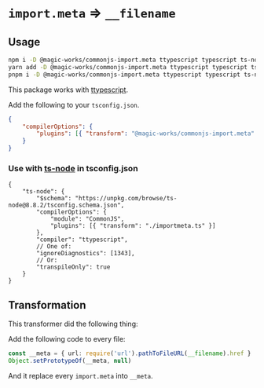 # `import.meta` => `__filename`

## Usage

```bash
npm i -D @magic-works/commonjs-import.meta ttypescript typescript ts-node
yarn add -D @magic-works/commonjs-import.meta ttypescript typescript ts-node
pnpm i -D @magic-works/commonjs-import.meta ttypescript typescript ts-node
```

This package works with [ttypescript](https://github.com/cevek/ttypescript).

Add the following to your `tsconfig.json`.

```json
{
    "compilerOptions": {
        "plugins": [{ "transform": "@magic-works/commonjs-import.meta" }]
    }
}
```

### Use with [ts-node](https://github.com/TypeStrong/ts-node/) in tsconfig.json

```jsonc
{
    "ts-node": {
        "$schema": "https://unpkg.com/browse/ts-node@8.8.2/tsconfig.schema.json",
        "compilerOptions": {
            "module": "CommonJS",
            "plugins": [{ "transform": "./importmeta.ts" }]
        },
        "compiler": "ttypescript",
        // One of:
        "ignoreDiagnostics": [1343],
        // Or:
        "transpileOnly": true
    }
}
```

## Transformation

This transformer did the following thing:

Add the following code to every file:

```ts
const __meta = { url: require('url').pathToFileURL(__filename).href }
Object.setPrototypeOf(__meta, null)
```

And it replace every `import.meta` into `__meta`.
